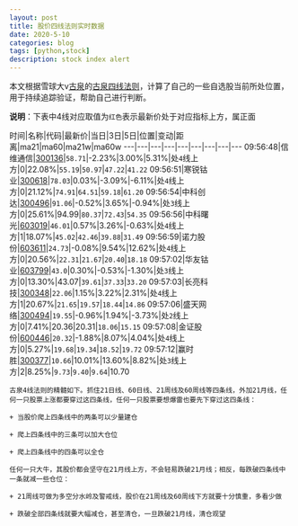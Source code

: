 ```yaml
---
layout: post
title: 股价四线法则实时数据
date: 2020-5-10
categories: blog
tags: [python,stock]
description: stock index alert
---
```



本文根据雪球大v[古泉](https://xueqiu.com/u/7148646888)的[古泉四线法则](https://xueqiu.com/7148646888/130498192)，计算了自己的一些自选股当前所处位置，用于持续追踪验证，帮助自己进行判断。

**说明**：下表中4线对应取值为`红色`表示最新价处于对应指标上方，属正面

时间|名称|代码|最新价|当日|3日|5日|位置|变动|距离|ma21|ma60|ma21w|ma60w
---|---|---|---|---|---|---|---|---
09:56:48|信维通信|[300136](https://xueqiu.com/S/SZ300136)|`58.71`|-2.23%|3.00%|5.31%|处`4`线上方|0|22.08%|`55.19`|`50.97`|`47.22`|`41.22`
09:56:51|寒锐钴业|[300618](https://xueqiu.com/S/SZ300618)|`78.03`|0.03%|-3.09%|-6.11%|处`4`线上方|0|21.12%|`74.91`|`64.51`|`59.18`|`61.20`
09:56:54|中科创达|[300496](https://xueqiu.com/S/SZ300496)|`91.06`|-0.52%|3.65%|-0.94%|处`3`线上方|0|25.61%|94.99|`80.37`|`72.43`|`54.35`
09:56:56|中科曙光|[603019](https://xueqiu.com/S/SH603019)|`46.01`|0.57%|3.26%|-0.63%|处`4`线上方|1|18.07%|`45.02`|`42.46`|`39.88`|`31.49`
09:56:59|诺力股份|[603611](https://xueqiu.com/S/SH603611)|`24.73`|-0.08%|9.54%|12.62%|处`4`线上方|0|20.56%|`22.31`|`21.67`|`20.40`|`18.18`
09:57:02|华友钴业|[603799](https://xueqiu.com/S/SH603799)|`43.0`|0.30%|-0.53%|-1.30%|处`3`线上方|0|13.30%|43.07|`39.61`|`37.33`|`33.20`
09:57:03|长亮科技|[300348](https://xueqiu.com/S/SZ300348)|`22.06`|1.15%|3.22%|2.31%|处`4`线上方|1|20.67%|`21.65`|`19.57`|`18.44`|`14.86`
09:57:06|盛天网络|[300494](https://xueqiu.com/S/SZ300494)|`19.55`|-0.96%|1.94%|-3.73%|处`2`线上方|0|7.41%|20.36|20.31|`18.06`|`15.15`
09:57:08|金证股份|[600446](https://xueqiu.com/S/SH600446)|`20.32`|-1.88%|8.07%|4.04%|处`4`线上方|0|5.27%|`19.68`|`19.34`|`18.52`|`19.72`
09:57:12|赢时胜|[300377](https://xueqiu.com/S/SZ300377)|`10.66`|10.01%|13.60%|8.82%|处`3`线上方|2|8.25%|`9.73`|`9.40`|`9.64`|10.70

```
古泉4线法则的精髓如下。抓住21日线、60日线、21周线及60周线等四条线，外加21月线，任何一只股票上涨都要穿过这四条线，任何一只股票要想爆雷也要先下穿过这四条线：

+ 当股价爬上四条线中的两条可以少量建仓

+ 爬上四条线中的三条可以加大仓位

+ 爬上四条线中的四条可以全仓

任何一只大牛，其股价都会坚守在21月线上方，不会轻易跌破21月线；相反，每跌破四条线中一条就减一些仓位：

+ 21周线可做为多空分水岭及警戒线，股价在21周线及60周线下方就要十分慎重，多看少做

+ 跌破全部四条线就要大幅减仓，甚至清仓，一旦跌破21月线，清仓观望
```
